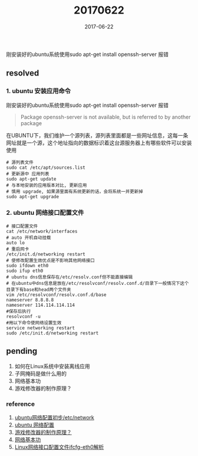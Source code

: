 ﻿---
tags: ["daily","linux"]
title: 20170622
date: 2017-06-22
category: 2017
toc: true
---

刚安装好的ubuntu系统使用sudo apt-get install openssh-server 报错
<!--more-->

## resolved
### 1. ubuntu 安装应用命令

刚安装好的ubuntu系统使用sudo apt-get install openssh-server 报错

>Package openssh-server is not available, but is referred to by  another package

在UBUNTU下，我们维护一个源列表，源列表里面都是一些网址信息，这每一条网址就是一个源，这个地址指向的数据标识着这台源服务器上有哪些软件可以安装使用

```shell
# 源列表文件
sudo cat /etc/apt/sources.list
# 更新源中 应用列表
sudo apt-get update 
# 与本地安装的应用版本对比, 更新应用
# 慎用 upgrade, 如果源里面有系统更新的话，会将系统一并更新掉
sudo apt-get upgrade
```

### 2. ubuntu 网络接口配置文件

```shell
# 接口配置文件
cat /etc/network/interfaces
# auto 开机自动挂载
auto lo 
# 重启网卡
/etc/init.d/networking restart   
# 使修改配置生效优点是不影响其他网络接口
sudo ifdown eth0
sudo ifup eth0
# ubuntu dns信息保存在/etc/resolv.conf但不能直接编辑
# 在ubuntu中dns信息是放在/etc/resolvconf/resolv.conf.d/目录下一般情况下这个目录下有base和head两个文件夹
vim /etc/resolvconf/resolv.conf.d/base
nameserver 8.8.8.8
nameserver 114.114.114.114
#保存后执行
resolvconf -u
#用以下命令使网络设置生效
service networking restart
sudo /etc/init.d/networking restart
```

## pending

1. 如何在Linux系统中安装离线应用
2. 子网掩码是做什么用的
3. 网络基本功
4. 游戏修改器的制作原理？

### reference
1. [ubuntu网络配置初步/etc/network][3]
2. [ubuntu 网络配置][4]
3. [游戏修改器的制作原理？][0]
4. [网络基本功][1]
5. [Linux网络接口配置文件ifcfg-eth0解析][2]

[3]:http://www.2cto.com/os/201404/292853.html
[4]:http://www.cnblogs.com/yudar/p/4446975.html
[0]:https://www.zhihu.com/question/25698941
[1]:https://wizardforcel.gitbooks.io/network-basic/content/11.html
[2]:http://blog.csdn.net/jmyue/article/details/17288467